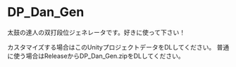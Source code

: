 # DP_Dan_Gen
太鼓の達人の双打段位ジェネレータです。好きに使って下さい！

カスタマイズする場合はこのUnityプロジェクトデータをDLしてください。
普通に使う場合はReleaseからDP_Dan_Gen.zipをDLしてください。
